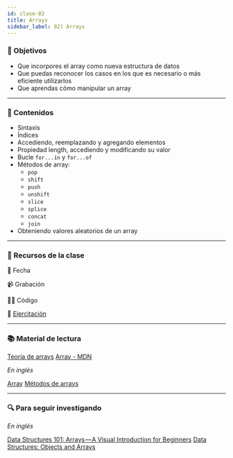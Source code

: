 ```yaml
---
id: clase-02
title: Arrays
sidebar_label: 02) Arrays
---
```


### 🏁 Objetivos

- Que incorpores el array como nueva estructura de datos
- Que puedas reconocer los casos en los que es necesario o más eficiente utilizarlos
- Que aprendas cómo manipular un array

---

### 📝 Contenidos

- Sintaxis
- Índices
- Accediendo, reemplazando y agregando elementos
- Propiedad length, accediendo y modificando su valor
- Bucle `for...in` y `for...of`
- Métodos de array:
  - `pop`
  - `shift`
  - `push`
  - `unshift`
  - `slice`
  - `splice`
  - `concat`
  - `join`
- Obteniendo valores aleatorios de un array

---

### 🚀 Recursos de la clase

📆 Fecha

📹 Grabación

👩‍💻 Código

💪 [Ejercitación](https://github.com/Ada-IT/ejercicios-frontend/blob/master/modulo-4/42-arrays.md)

---

### 📚 Material de lectura

[Teoría de arrays](https://frontend.adaitw.org/docs/js/js05)
[Array - MDN](https://developer.mozilla.org/es/docs/Web/JavaScript/Referencia/Objetos_globales/Array)

_En inglés_

[Array](https://javascript.info/array)
[Métodos de arrays](https://javascript.info/array-methods)

---

### 🔍 Para seguir investigando

_En inglés_

[Data Structures 101: Arrays — A Visual Introduction for Beginners](https://www.freecodecamp.org/news/data-structures-101-arrays-a-visual-introduction-for-beginners-7f013bcc355a/)
[Data Structures: Objects and Arrays](https://eloquentjavascript.net/04_data.html)
